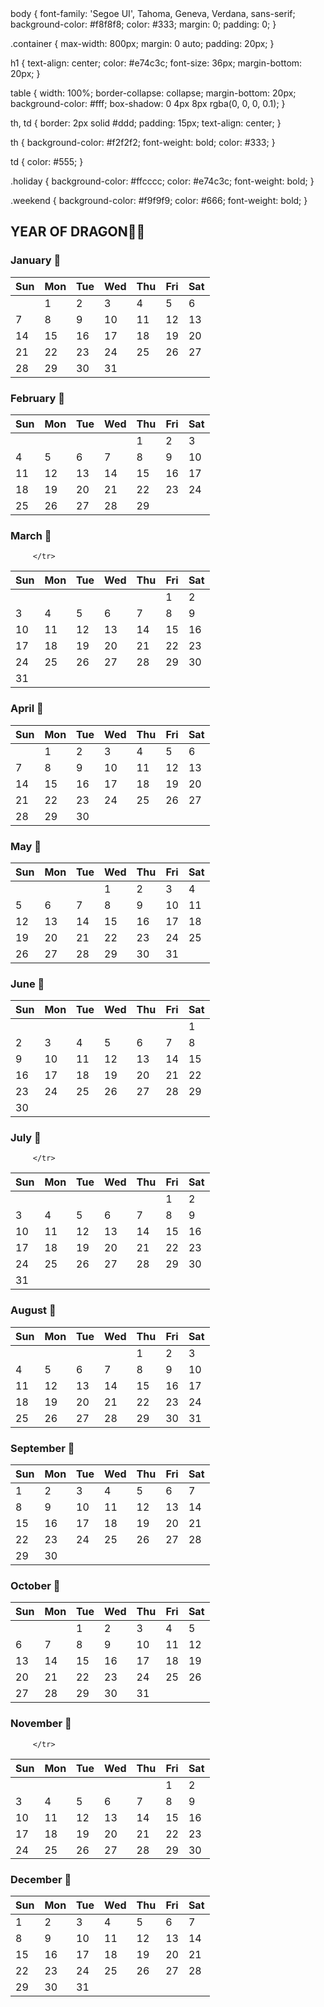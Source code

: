 <!DOCTYPE html>
<html lang="en">
<head>
body {
    font-family: 'Segoe UI', Tahoma, Geneva, Verdana, sans-serif;
    background-color: #f8f8f8;
    color: #333;
    margin: 0;
    padding: 0;
}

.container {
    max-width: 800px;
    margin: 0 auto;
    padding: 20px;
}

h1 {
    text-align: center;
    color: #e74c3c;
    font-size: 36px;
    margin-bottom: 20px;
}

table {
    width: 100%;
    border-collapse: collapse;
    margin-bottom: 20px;
    background-color: #fff;
    box-shadow: 0 4px 8px rgba(0, 0, 0, 0.1);
}

th, td {
    border: 2px solid #ddd;
    padding: 15px;
    text-align: center;
}

th {
    background-color: #f2f2f2;
    font-weight: bold;
    color: #333;
}

td {
    color: #555;
}

.holiday {
    background-color: #ffcccc;
    color: #e74c3c;
    font-weight: bold;
}

.weekend {
    background-color: #f9f9f9;
    color: #666;
    font-weight: bold;
}


<h2>YEAR OF DRAGON🐉🐲</h2>

<!-- January -->
<!-- January -->
<h3>January 🎉</h3>
<table>
  <thead>
    <tr>
      <th>Sun</th>
      <th>Mon</th>
      <th>Tue</th>
      <th>Wed</th>
      <th>Thu</th>
      <th>Fri</th>
      <th>Sat</th>
    </tr>
  </thead>
  <tbody>
    <!-- January -->
    <tr>
      <td></td><td class="monday holiday">1</td><td>2</td><td>3</td><td>4</td><td>5</td><td>6</td>
    </tr>
    <tr>
      <td>7</td><td>8</td><td>9</td><td>10</td><td>11</td><td>12</td><td>13</td>
    </tr>
    <tr>
      <td>14</td><td>15</td><td>16</td><td>17</td><td>18</td><td>19</td><td>20</td>
    </tr>
    <tr>
      <td>21</td><td>22</td><td>23</td><td>24</td><td>25</td><td>26</td><td>27</td>
    </tr>
    <tr>
      <td>28</td><td>29</td><td>30</td><td>31</td><td></td><td></td><td></td>
    </tr>
  </tbody>
</table>


<!-- February --><!-- February --><!-- <!-- February -->
<h3>February 💓</h3>
<table>
  <thead>
    <tr>
      <th>Sun</th>
      <th>Mon</th>
      <th>Tue</th>
      <th>Wed</th>
      <th>Thu</th>
      <th>Fri</th>
      <th>Sat</th>
    </tr>
  </thead>
  <tbody>
    <!-- February -->
    <tr>
      <td></td><td></td><td></td><td></td><td>1</td><td>2</td><td>3</td>
    </tr>
    <tr>
      <td>4</td><td>5</td><td>6</td><td>7</td><td>8</td><td class="friday holiday">9</td><td class="saturday holiday">10</td>
    </tr>
    <tr>
      <td>11</td><td>12</td><td>13</td><td>14</td><td>15</td><td>16</td><td>17</td>
    </tr>
    <tr>
      <td>18</td><td>19</td><td>20</td><td>21</td><td>22</td><td>23</td><td>24</td>
    </tr>
    <tr>
      <td class="sunday holiday">25</td><td>26</td><td>27</td><td>28</td><td>29</td><td></td><td></td>
    </tr>
  </tbody>
</table>

<!-- March -->
<h3>March 🌸</h3>
<table>
  <thead>
    <tr>
      <th>Sun</th>
      <th>Mon</th>
      <th>Tue</th>
      <th>Wed</th>
      <th>Thu</th>
      <th>Fri</th>
      <th>Sat</th>
    </tr>
  </thead>
  <tbody>
    <!-- March -->
    <tr>
      <td></td><td></td><td></td><td></td><td></td><td class="friday">1</td><td>2</td>
    </tr>
    <tr>
      <td>3</td><td>4</td><td>5</td><td>6</td><td>7</td><td>8</td><td>9</td>
    </tr>
    <tr>
      <td>10</td><td class="monday holiday">11</td><td class="tuesday holiday">12</td><td>13</td><td>14</td><td>15</td><td>16</td>
    </tr>
    <tr>
      <td>17</td><td>18</td><td>19</td><td>20</td><td>21</td><td>22</td><td>23</td>
    <tr>
    <tr>
      <td>24</td><td>25</td><td>26</td><td>27</td><td class="thursday holiday">28</td><td class="friday holiday">29</td><td class="saturday holiday">30</td>
      <tr>
      <tr>
      <td class="sunday holiday">31</td> 
   
         </tr>
  </tbody>
</table>

<!-- Add more months with the same styling and structure -->
<!-- April -->
<h3>April 🌷</h3>
<table>
  <thead>
    <tr>
      <th>Sun</th>
      <th>Mon</th>
      <th>Tue</th>
      <th>Wed</th>
      <th>Thu</th>
      <th>Fri</th>
      <th>Sat</th>
    </tr>
  </thead>
  <tbody>
    <!-- April -->    <tr>
      <td></td><td>1</td><td>2</td><td>3</td><td>4</td><td>5</td><td>6</td>
    </tr>
    <tr>
      <td>7</td><td class="monday holiday">8</td><td class="tuesday holiday">9</td><td class="wednesday holiday">10</td><td>11</td><td>12</td><td>13</td>
    </tr>
    <tr>
      <td>14</td><td>15</td><td>16</td><td>17</td><td>18</td><td>19</td><td>20</td>
    </tr>
    <tr>
      <td>21</td><td>22</td><td>23</td><td>24</td><td>25</td><td>26</td><td>27</td>
    </tr>
    <tr>
      <td>28</td><td>29</td><td>30</td></td><td></td><td></td><td></td>
    </tr>
  </tbody>
</table>


<!-- May -->
<h3>May 🌸</h3>
<table>
  <thead>
    <tr>
      <th>Sun</th>
      <th>Mon</th>
      <th>Tue</th>
      <th>Wed</th>
      <th>Thu</th>
      <th>Fri</th>
      <th>Sat</th>
    </tr>
  </thead>
  <tbody>
    <tr>
      <td></td>
      <td></td>
      <td></td>
      <td class="wednesday holiday">1</td>
      <td>2</td>
      <td>3</td>
      <td>4</td>
    </tr>
    <tr>
      <td>5</td>
      <td>6</td>
      <td>7</td>
      <td>8</td>
      <td>9</td>
      <td>10</td>
      <td>11</td>
    </tr>
    <tr>
      <td>12</td>
      <td>13</td>
      <td>14</td>
      <td>15</td>
      <td>16</td>
      <td>17</td>
      <td>18</td>
    </tr>
    <tr>
      <td>19</td>
      <td>20</td>
      <td>21</td>
      <td>22</td>
      <td>23</td>
      <td>24</td>
      <td>25</td>
    </tr>
    <tr>
      <td>26</td>
      <td>27</td>
      <td>28</td>
      <td>29</td>
      <td>30</td>
      <td>31</td>
      <td></td>
    </tr>
  </tbody>
</table>



  </thead>
  <tbody>
    <!-- June -->
    <!-- Add rows for June -->
  </tbody>
</table>
<!-- June -->
<h3>June 🌼</h3>
<table>
  <thead>
    <tr>
      <th>Sun</th>
      <th>Mon</th>
      <th>Tue</th>
      <th>Wed</th>
      <th>Thu</th>
      <th>Fri</th>
      <th>Sat</th>
    </tr>
  </thead>
  <tbody>
    <!-- June -->
    <tr>
      <td></td>
      <td></td>
      <td></td>
      <td></td>
      <td></td>
      <td></td>
      <td>1</td>
    </tr>
    <tr>
      <td>2</td>
      <td>3</td>
      <td>4</td>
      <td>5</td>
      <td>6</td>
      <td>7</td>
      <td>8</td>
    </tr>
    <tr>
      <td>9</td>
      <td>10</td>
      <td>11</td>
      <td class="wednesday holiday">12</td></td>
      <td>13</td>
      <td>14</td>
      <td>15</td>
    </tr>
    <tr>
      <td>16</td>
      <td class="monday holiday">17</td>
      <td>18</td>
      <td>19</td>
      <td>20</td>
      <td>21</td>
      <td>22</td>
    </tr>
    <tr>
      <td>23</td>
      <td>24</td>
      <td>25</td>
      <td>26</td>
      <td>27</td>
      <td>28</td>
      <td>29</td>
    </tr>
    <tr>
      <td>30</td>
      <td></td>
      <td></td>
      <td></td>
      <td></td>
      <td></td>
      <td></td>
    </tr>
  </tbody>
</table>

<!-- July -->
<h3>July  🍓</h3>
<tr>
  <td></td> <!-- Placeholder for July 1st, which is Monday --><table>
  <thead>
    <tr>
      <th>Sun</th>
      <th>Mon</th>
      <th>Tue</th>
      <th>Wed</th>
      <th>Thu</th>
      <th>Fri</th>
      <th>Sat</th>
    </tr>
  </thead>
  <tbody>
    <!-- March -->
    <tr>
      <td></td><td></td><td></td><td></td><td></td><td>1</td><td>2</td>
    </tr>
    <tr>
      <td>3</td><td>4</td><td>5</td><td>6</td><td>7</td><td>8</td><td>9</td>
    </tr>
    <tr>
      <td>10</td><td>11</td><td>12</td><td>13</td><td>14</td><td>15</td><td>16</td>
    </tr>
    <tr>
      <td>17</td><td>18</td><td>19</td><td>20</td><td>21</td><td>22</td><td>23</td>
    <tr>
    <tr>
      <td>24</td><td>25</td><td>26</td><td>27</td><td>28</td><td>29</td><td>30</td>
      <tr>
      <tr>
      <td>31</td> 
   
         </tr>



  </tbody>
</table>

<!-- August -->
<h3>August 🍄</h3>
<table>
  <thead>
    <tr>
      <th>Sun</th>
      <th>Mon</th>
      <th>Tue</th>
      <th>Wed</th>
      <th>Thu</th>
      <th>Fri</th>
      <th>Sat</th>
    </tr>
  </thead>
  <tbody>
    <!-- August -->
    <tr>
      <td></td><td></td><td></td><td></td><td>1</td><td>2</td><td>3</td>
    </tr>
    <tr>
      <td>4</td><td>5</td><td>6</td><td>7</td><td>8</td><td>9</td><td>10</td>
    </tr>
    <tr>
      <td>11</td><td>12</td><td>13</td><td>14</td><td>15</td><td>16</td><td>17</td>
    </tr>
    <tr>
      <td>18</td><td>19</td><td>20</td><td class="wednesday holiday">21</td><td>22</td><td>23</td><td>24</td>
    </tr>
    <tr>
      <td>25</td><td class="monday holiday">26</td><td>27</td><td>28</td><td>29</td><td>30</td><td>31</td>
    </tr>
    </tbody>
</table><!-- September -->
<h3>September 🍂</h3>
<table>
  <thead>
    <tr>
      <th>Sun</th>
      <th>Mon</th>
      <th>Tue</th>
      <th>Wed</th>
      <th>Thu</th>
      <th>Fri</th>
      <th>Sat</th>
    </tr>
  </thead>
  <tbody>
    <!-- September -->
    <tr>
      <td>1</td><td>2</td><td>3</td><td>4</td><td>5</td><td>6</td><td>7</td>
    </tr>
    <tr>
      <td>8</td><td>9</td><td>10</td><td>11</td><td>12</td><td>13</td><td>14</td>
    </tr>
    <tr>
      <td>15</td><td>16</td><td>17</td><td>18</td><td>19</td><td>20</td><td>21</td>
    <tr>
    <tr>
      <td>22</td><td>23</td><td>24</td><td>25</td><td>26</td><td>27</td><td>28</td>
    <tr>
    <tr>
      <td>29</td><td>30</td>

  </tbody>
</table>

<!-- October -->
<h3>October 🎃</h3>
<table>
  <thead>
    <tr>
      <th>Sun</th>
      <th>Mon</th>
      <th>Tue</th>
      <th>Wed</th>
      <th>Thu</th>
      <th>Fri</th>
      <th>Sat</th>
    </tr>
  </thead>
  <tbody>
    <!-- October -->
    <tr>
      <td></td><td></td><td>1</td><td>2</td><td>3</td><td>4</td><td>5</td>
    </tr>
    <tr>
      <td>6</td><td>7</td><td>8</td><td>9</td><td>10</td><td>11</td><td>12</td>
    </tr>
    <tr>
      <td>13</td><td>14</td><td>15</td><td>16</td><td>17</td><td>18</td><td>19</td>
    </tr>
    <tr>
      <td>20</td><td>21</td><td>22</td><td>23</td><td>24</td><td>25</td><td>26</td>
    </tr>
    <tr>
      <td>27</td><td>28</td><td>29</td><td>30</td><td>31</td><td></td><td></td>
    </tr>
  </tbody>
</table>



<!-- November -->
<h3>November 👻</h3><table>
  
  <thead>
    <tr>
      <th>Sun</th>
      <th>Mon</th>
      <th>Tue</th>
      <th>Wed</th>
      <th>Thu</th>
      <th>Fri</th>
      <th>Sat</th>
    </tr>
  </thead>
  <tbody>
    <!-- March -->
    <tr>
      <td></td><td></td><td></td><td></td><td></td><td class="friday holiday">1</td><td class="saturday holiday">2</td>
    </tr>
    <tr>
      <td>3</td><td>4</td><td>5</td><td>6</td><td>7</td><td>8</td><td>9</td>
    </tr>
    <tr>
      <td>10</td><td>11</td><td>12</td><td>13</td><td>14</td><td>15</td><td>16</td>
    </tr>
    <tr>
      <td>17</td><td>18</td><td>19</td><td>20</td><td>21</td><td>22</td><td>23</td>
    <tr>
    <tr>
      <td>24</td><td>25</td><td>26</td><td>27</td><td>28</td><td>29</td><td class="saturday holiday">30</td>
      <tr>
      <tr>
   
   
         </tr>
  </tbody>
</table>


<!-- December -->
<h3>December 🎄</h3><table>
  <thead>
    <tr>
      <th>Sun</th>
      <th>Mon</th>
      <th>Tue</th>
      <th>Wed</th>
      <th>Thu</th>
      <th>Fri</th>
      <th>Sat</th>
    </tr>
  </thead>
  <tbody>
    <!-- September -->
    <tr>
      <td>1</td><td>2</td><td>3</td><td>4</td><td>5</td><td>6</td><td>7</td>
    </tr>
    <tr>
      <td>8</td><td>9</td><td>10</td><td>11</td><td>12</td><td>13</td><td>14</td>
    </tr>
    <tr>
      <td>15</td><td>16</td><td>17</td><td>18</td><td>19</td><td>20</td><td>21</td>
    <tr>
    <tr>
      <td>22</td><td>23</td><td class="tuesday holiday">24</td><td class="wednesday holiday">25</td><td>26</td><td>27</td><td>28</td>
    <tr>
    <tr>
      <td>29</td><td class="monday holiday">30</td><td class="tuesday holiday">31</td>

  </tbody>
</table>

